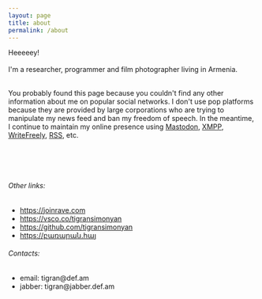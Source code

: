 ```yaml
---
layout: page
title: about
permalink: /about
---
```


<div class="py-5">
<div class="row justify-content-center">
<div class="col-sm-12 col-md-7 col-lg-6 col-xl-4">
Heeeeey!
<br/><br/>
I'm a researcher, programmer and film photographer living in Armenia.

<br/>
<br/>

You probably found this page because you couldn't find any other information about me on popular social networks. I don't use pop platforms because they are provided by large corporations who are trying to manipulate my news feed and ban my freedom of speech.
In the meantime, I continue to maintain my online presence using <a href="https://joinmastodon.org/" target="_blank">Mastodon</a>, <a target="_blank" href="https://en.wikipedia.org/wiki/XMPP">XMPP</a>, <a target="_blank" href="https://writefreely.org/">WriteFreely</a>, <a target="_blank" href="https://en.wikipedia.org/wiki/RSS">RSS</a>, etc.

<br/><br/><br/>

<h6>Other links:</h6>

<ul>
	<li>
		<a href="https://joinrave.com" target="_blank">https://joinrave.com</a>
	</li>
	<li>
		<a href="https://vsco.co/tigransimonyan" target="_blank">https://vsco.co/tigransimonyan</a>
	</li>
	<li>
		<a href="https://github.com/tigransimonyan" target="_blank">https://github.com/tigransimonyan</a>
	</li>
	<li>
		<a href="https://բառարան.հայ" target="_blank">https://բառարան.հայ</a>
	</li>
</ul>

<h6>Contacts:</h6>
<ul>
	<li>
		email: tigran@def.am
	</li>	
	<li>
		jabber: tigran@jabber.def.am
	</li>
</ul>

</div>
</div>

</div>
